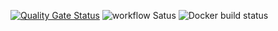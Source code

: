 [![Quality Gate Status](https://sonarcloud.io/api/project_badges/measure?project=Flashwar_spring-boot-webapp-uebung-github&metric=alert_status&token=99bf18664c96d4e5fc706e28744be907343302c5)](https://sonarcloud.io/summary/new_code?id=Flashwar_spring-boot-webapp-uebung-github)
![workflow Satus](https://github.com/Flashwar/spring-boot-webapp-uebung-github/actions/workflows/main.yml/badge.svg)
![Docker build status](https://github.com/Flashwar/spring-boot-webapp-uebung-github/actions/workflows/docker.yml/badge.svg)
